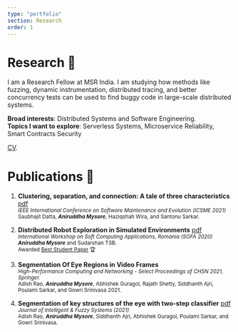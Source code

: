 ```yaml
---
type: "portfolio"
section: Research
order: 1
---
```


# Research 🔭

I am a Research Fellow at MSR India. I am studying how methods like fuzzing, dynamic instrumentation, distributed tracing, and better concurrency tests can be used to find buggy code in large-scale distributed systems.

**Broad interests**: Distributed Systems and Software Engineering.  
**Topics I want to explore**:  Serverless Systems, Microservice Reliability, Smart Contracts Security  

[CV](/resume.pdf).
# Publications 📝

1.  **Clustering, separation, and connection: A tale of three characteristics**
    [pdf](https://ieeexplore.ieee.org/document/9609186)  
    <sub>_IEEE International Conference on Software Maintenance and Evolution (ICSME 2021)_</sub>  
    <sub>Saubhajit Datta, ***Aniruddha Mysore***, Haziqshah Wira, and Santonu Sarkar.</sub> 

2.  **Distributed Robot Exploration in Simulated Environments**
    [pdf](https://animysore.com/publications/distributed_robotic_exploration.pdf)  
    <sub>_International Workshop on Soft Computing Applications, Romania (SOFA 2020)_</sub>  
    <sub>***Aniruddha Mysore*** and Sudarshan TSB.</sub>  
    <sub>Awarded [Best Student Paper](https://animysore.com/publications/best_student_paper.pdf) 🏆</sub>

3.  **Segmentation Of Eye Regions in Video Frames**  
    <sub>_High-Performance Computing and Networking - Select Proceedings of CHSN 2021, Springer._</sub>  
    <sub>Adish Rao, ***Aniruddha Mysore***, Abhishek Guragol, Rajath Shetty, Siddhanth Ajri, Poulami Sarkar, and Gowri Srinivasa 2021.</sub>

4.  **Segmentation of key structures of the eye with two-step classifier**
    [pdf](https://content.iospress.com/articlesjournal-of-intelligent-and-fuzzy-systems/ifs189858)  
    <sub>_Journal of Intelligent & Fuzzy Systems (2021)_</sub>  
    <sub>Adish Rao, ***Aniruddha Mysore***, Siddhanth Ajri, Abhishek Guragol, Poulami Sarkar, and Gowri Srinivasa.</sub>
